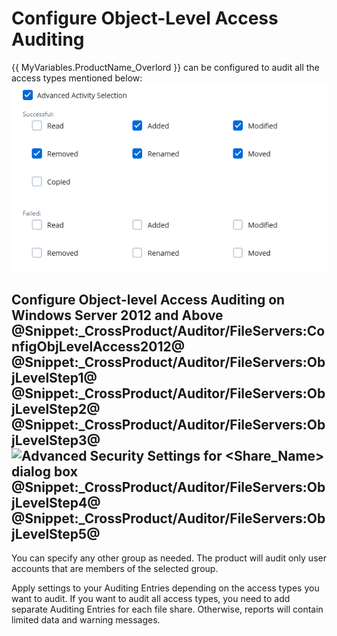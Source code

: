 # Configure Object-Level Access Auditing

{{ MyVariables.ProductName_Overlord }} can be configured to audit all the access types mentioned below:![](../../../Resources/Images/1Secure/ObjectLevelAccessAudit.png "Advanced Activity Selection options")

## Configure Object-level Access Auditing on Windows Server 2012 and Above @Snippet:_CrossProduct/Auditor/FileServers:ConfigObjLevelAccess2012@ @Snippet:_CrossProduct/Auditor/FileServers:ObjLevelStep1@ @Snippet:_CrossProduct/Auditor/FileServers:ObjLevelStep2@ @Snippet:_CrossProduct/Auditor/FileServers:ObjLevelStep3@![](../../../Resources/Images/Auditor/ManualConfig/Auditing_Entries_NetApp_2016.png "Advanced Security Settings for &lt;Share_Name&gt; dialog box") @Snippet:_CrossProduct/Auditor/FileServers:ObjLevelStep4@ @Snippet:_CrossProduct/Auditor/FileServers:ObjLevelStep5@

You can specify any other group as needed. The product will audit only user accounts that are members of the selected group.

Apply settings to your Auditing Entries depending on the access types you want to audit. If you want to audit all access types, you need to add separate Auditing Entries for each file share. Otherwise, reports will contain limited data and warning messages.